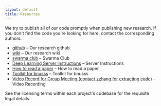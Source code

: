 ```yaml
---
layout: default
title: Resources
---
```

We try to publish all of our code promptly when publishing new research.  If
you don't find the code you're looking for here, contact the corresponding
authors.

 * [github](https://github.com/bnusss/) &ndash; Our research github
 * [wiki](http://wiki.swarma.net/) &ndash; Our research wiki
 * [swarma club](http://swarma.org) &ndash; Swarma Club
 * [Deep Learning Server Instructions](https://shimo.im/docs/QSfHhg4Epv0H2dFv) &ndash; Server Instructions
 * [How to read a paper](https://bnusss.github.io/resource/how_to_read_a_paper.pdf) &ndash; How to read a paper
 * [Toolkit for bnusss](https://github.com/bnusss/bnusss_toolkit) &ndash; Toolkit for bnusss
 * [Video Record for Group Meeting (contact zzhang for extracting code)](https://pan.baidu.com/s/1VWUWIBZH-txaMsEt5LLpTw) &ndash; Video Recording

See the licensing terms within each project's codebase for the requisite legal details.
